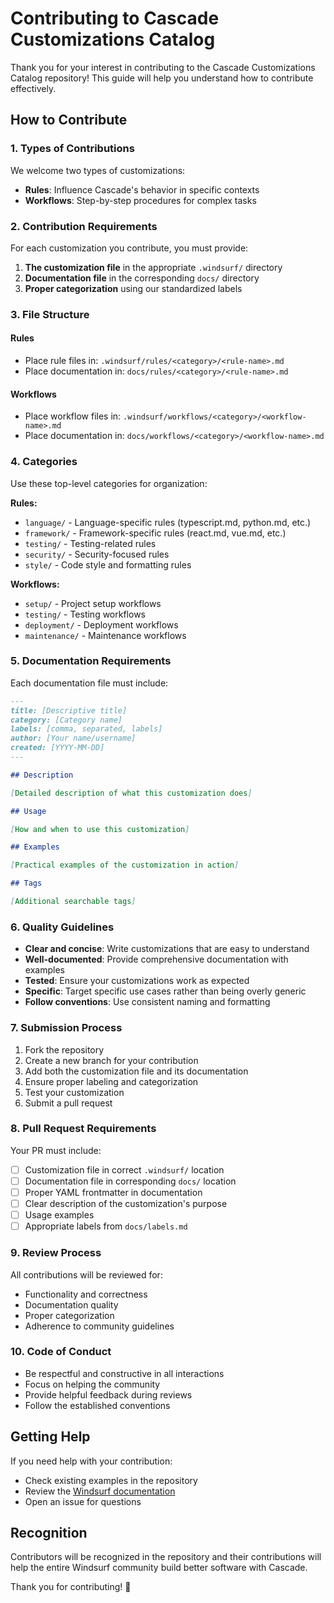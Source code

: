 # Contributing to Cascade Customizations Catalog

Thank you for your interest in contributing to the Cascade Customizations Catalog repository! This guide will help you understand how to contribute effectively.

## How to Contribute

### 1. Types of Contributions

We welcome two types of customizations:

- **Rules**: Influence Cascade's behavior in specific contexts
- **Workflows**: Step-by-step procedures for complex tasks

### 2. Contribution Requirements

For each customization you contribute, you must provide:

1. **The customization file** in the appropriate `.windsurf/` directory
2. **Documentation file** in the corresponding `docs/` directory
3. **Proper categorization** using our standardized labels

### 3. File Structure

#### Rules
- Place rule files in: `.windsurf/rules/<category>/<rule-name>.md`
- Place documentation in: `docs/rules/<category>/<rule-name>.md`

#### Workflows  
- Place workflow files in: `.windsurf/workflows/<category>/<workflow-name>.md`
- Place documentation in: `docs/workflows/<category>/<workflow-name>.md`

### 4. Categories

Use these top-level categories for organization:

**Rules:**
- `language/` - Language-specific rules (typescript.md, python.md, etc.)
- `framework/` - Framework-specific rules (react.md, vue.md, etc.)
- `testing/` - Testing-related rules
- `security/` - Security-focused rules
- `style/` - Code style and formatting rules

**Workflows:**
- `setup/` - Project setup workflows
- `testing/` - Testing workflows
- `deployment/` - Deployment workflows
- `maintenance/` - Maintenance workflows

### 5. Documentation Requirements

Each documentation file must include:

```markdown
---
title: [Descriptive title]
category: [Category name]
labels: [comma, separated, labels]
author: [Your name/username]
created: [YYYY-MM-DD]
---

## Description

[Detailed description of what this customization does]

## Usage

[How and when to use this customization]

## Examples

[Practical examples of the customization in action]

## Tags

[Additional searchable tags]
```

### 6. Quality Guidelines

- **Clear and concise**: Write customizations that are easy to understand
- **Well-documented**: Provide comprehensive documentation with examples
- **Tested**: Ensure your customizations work as expected
- **Specific**: Target specific use cases rather than being overly generic
- **Follow conventions**: Use consistent naming and formatting

### 7. Submission Process

1. Fork the repository
2. Create a new branch for your contribution
3. Add both the customization file and its documentation
4. Ensure proper labeling and categorization
5. Test your customization
6. Submit a pull request

### 8. Pull Request Requirements

Your PR must include:
- [ ] Customization file in correct `.windsurf/` location
- [ ] Documentation file in corresponding `docs/` location
- [ ] Proper YAML frontmatter in documentation
- [ ] Clear description of the customization's purpose
- [ ] Usage examples
- [ ] Appropriate labels from `docs/labels.md`

### 9. Review Process

All contributions will be reviewed for:
- Functionality and correctness
- Documentation quality
- Proper categorization
- Adherence to community guidelines

### 10. Code of Conduct

- Be respectful and constructive in all interactions
- Focus on helping the community
- Provide helpful feedback during reviews
- Follow the established conventions

## Getting Help

If you need help with your contribution:
- Check existing examples in the repository
- Review the [Windsurf documentation](https://docs.windsurf.com)
- Open an issue for questions

## Recognition

Contributors will be recognized in the repository and their contributions will help the entire Windsurf community build better software with Cascade.

Thank you for contributing! 🚀
